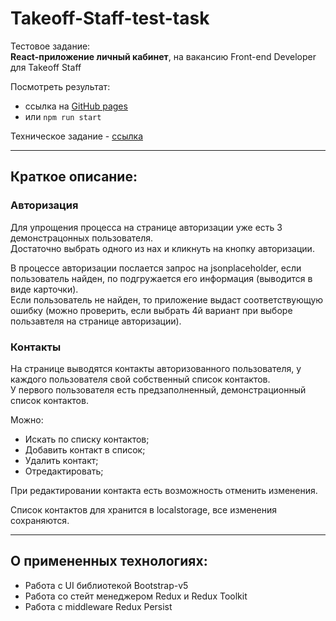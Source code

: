 # Takeoff-Staff-test-task

Тестовое задание:  
**React-приложение личный кабинет**, на вакансию Front-end Developer для Takeoff Staff

Посмотреть результат: 
- ссылка на [GitHub pages](https://chiga2030.github.io/Takeoff-Staff-test-task/#/)
- или `npm run start`

Техническое задание - [ссылка](https://docs.google.com/document/d/1PFafdSZ2PcQLRtAyotvIupDmpGZ_6DnN9Q1kk0ogJm4/edit#)

---

## Краткое описание:

### Авторизация
Для упрощения процесса на странице авторизации уже есть 3 демонстрацонных пользователя.  
Достаточно выбрать одного из нах и кликнуть на кнопку авторизации.

В процессе авторизации послается запрос на jsonplaceholder, если пользователь найден, по подгружается его информация (выводится в виде карточки).  
Если пользователь не найден, то приложение выдаст соответствующую ошибку (можно проверить, если выбрать 4й вариант при выборе пользавтеля на странице авторизации).

### Контакты
На странице выводятся контакты авторизованного пользователя, у каждого пользователя свой собственный список контактов.  
У первого пользователя есть предзаполненный, демонстрационный список контактов.

Можно:
- Искать по списку контактов;
- Добавить контакт в список;
- Удалить контакт;
- Отредактировать;

При редактировании контакта есть возможность отменить изменения.

Список контактов для хранится в localstorage, все изменения сохраняются.

---

## О примененных технологиях:
- Работа с UI библиотекой Bootstrap-v5
- Работа со стейт менеджером Redux и Redux Toolkit
- Работа с middleware Redux Persist

